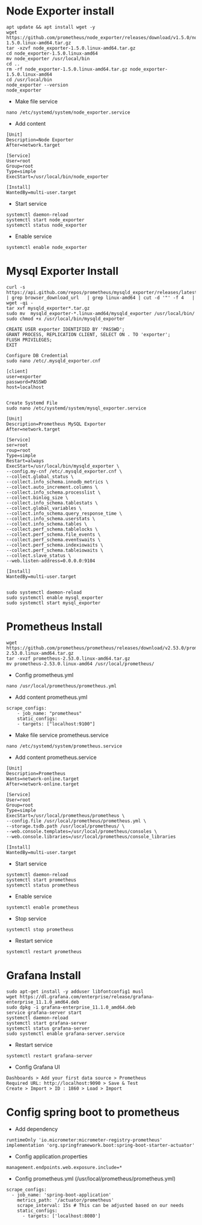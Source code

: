 # Node Exporter install

```angular2html
apt update && apt install wget -y
wget https://github.com/prometheus/node_exporter/releases/download/v1.5.0/node_exporter-1.5.0.linux-amd64.tar.gz
tar -xzvf node_exporter-1.5.0.linux-amd64.tar.gz
cd node_exporter-1.5.0.linux-amd64
mv node_exporter /usr/local/bin
cd ..
rm -rf node_exporter-1.5.0.linux-amd64.tar.gz node_exporter-1.5.0.linux-amd64
cd /usr/local/bin
node_exporter --version
node_exporter
```

- Make file service
```angular2html
nano /etc/systemd/system/node_exporter.service
```

- Add content
```angular2html
[Unit]
Description=Node Exporter
After=network.target

[Service]
User=root
Group=root
Type=simple
ExecStart=/usr/local/bin/node_exporter

[Install]
WantedBy=multi-user.target
```

- Start service
```angular2html
systemctl daemon-reload
systemctl start node_exporter
systemctl status node_exporter
```

- Enable service
```angular2html
systemctl enable node_exporter
```

# Mysql Exporter Install

```angular2html
curl -s https://api.github.com/repos/prometheus/mysqld_exporter/releases/latest | grep browser_download_url   | grep linux-amd64 | cut -d '"' -f 4   | wget -qi -
tar xvf mysqld_exporter*.tar.gz
sudo mv  mysqld_exporter-*.linux-amd64/mysqld_exporter /usr/local/bin/
sudo chmod +x /usr/local/bin/mysqld_exporter

CREATE USER exporter IDENTIFIED BY 'PASSWD';
GRANT PROCESS, REPLICATION CLIENT, SELECT ON . TO 'exporter';
FLUSH PRIVILEGES;
EXIT

Configure DB Credential
sudo nano /etc/.mysqld_exporter.cnf

[client]
user=exporter
password=PASSWD
host=localhost


Create Systemd File
sudo nano /etc/systemd/system/mysql_exporter.service

[Unit]
Description=Prometheus MySQL Exporter
After=network.target

[Service]
ser=root
roup=root
Type=simple
Restart=always
ExecStart=/usr/local/bin/mysqld_exporter \
--config.my-cnf /etc/.mysqld_exporter.cnf \
--collect.global_status \
--collect.info_schema.innodb_metrics \
--collect.auto_increment.columns \
--collect.info_schema.processlist \
--collect.binlog_size \
--collect.info_schema.tablestats \
--collect.global_variables \
--collect.info_schema.query_response_time \
--collect.info_schema.userstats \
--collect.info_schema.tables \
--collect.perf_schema.tablelocks \
--collect.perf_schema.file_events \
--collect.perf_schema.eventswaits \
--collect.perf_schema.indexiowaits \
--collect.perf_schema.tableiowaits \
--collect.slave_status \
--web.listen-address=0.0.0.0:9104

[Install]
WantedBy=multi-user.target


sudo systemctl daemon-reload
sudo systemctl enable mysql_exporter
sudo systemctl start mysql_exporter
```




# Prometheus Install
```angular2html
wget https://github.com/prometheus/prometheus/releases/download/v2.53.0/prometheus-2.53.0.linux-amd64.tar.gz
tar -xvzf prometheus-2.53.0.linux-amd64.tar.gz
mv prometheus-2.53.0.linux-amd64 /usr/local/prometheus/
```
- Config prometheus.yml
```angular2html
nano /usr/local/prometheus/prometheus.yml
```

- Add content prometheus.yml
```angular2html
scrape_configs:
    - job_name: "prometheus"
    static_configs:
    - targets: ["localhost:9100"]
```

- Make file service prometheus.service
```angular2html
nano /etc/systemd/system/prometheus.service
```

- Add content prometheus.service
```angular2html
[Unit]
Description=Prometheus
Wants=network-online.target
After=network-online.target

[Service]
User=root
Group=root
Type=simple
ExecStart=/usr/local/prometheus/prometheus \
--config.file /usr/local/prometheus/prometheus.yml \
--storage.tsdb.path /usr/local/prometheus/ \
--web.console.templates=/usr/local/prometheus/consoles \
--web.console.libraries=/usr/local/prometheus/console_libraries

[Install]
WantedBy=multi-user.target
```

- Start service
```angular2html
systemctl daemon-reload
systemctl start prometheus
systemctl status prometheus
```

- Enable service
```angular2html
systemctl enable prometheus
```

- Stop service
```angular2html
systemctl stop prometheus
```

- Restart service
```angular2html
systemctl restart prometheus
```


# Grafana Install
```angular2html
sudo apt-get install -y adduser libfontconfig1 musl
wget https://dl.grafana.com/enterprise/release/grafana-enterprise_11.1.0_amd64.deb
sudo dpkg -i grafana-enterprise_11.1.0_amd64.deb
service grafana-server start
systemctl daemon-reload
systemctl start grafana-server
systemctl status grafana-server
sudo systemctl enable grafana-server.service
```

- Restart service
```angular2html
systemctl restart grafana-server
```

- Config Grafana UI
```angular2html
Dashboards > Add your first data source > Prometheus
Required URL: http://localhost:9090 > Save & Test
Create > Import > ID : 1860 > Load > Import
```

# Config spring boot to prometheus

- Add dependency
```angular2html
runtimeOnly 'io.micrometer:micrometer-registry-prometheus'
implementation 'org.springframework.boot:spring-boot-starter-actuator'
```

- Config application.properties
```angular2html
management.endpoints.web.exposure.include=*
```

- Config prometheus.yml (/usr/local/prometheus/prometheus.yml)
```angular2html
scrape_configs:
  - job_name: 'spring-boot-application'
    metrics_path: '/actuator/prometheus'
    scrape_interval: 15s # This can be adjusted based on our needs
    static_configs:
      - targets: ['localhost:8080']
```




